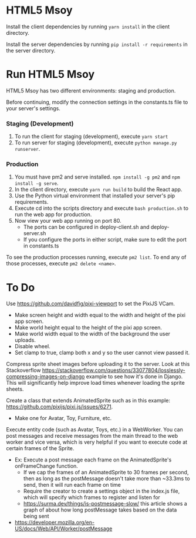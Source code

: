 # HTML5 Msoy
Install the client dependencies by running ```yarn install``` in the client directory.

Install the server dependencies by running ```pip install -r requirements``` in the server directory.
  
# Run HTML5 Msoy
HTML5 Msoy has two different environments: staging and production.

Before continuing, modify the connection settings in the constants.ts file to your server's settings.

### Staging (Development)
1. To run the client for staging (development), execute ```yarn start```
2. To run server for staging (development), execute ```python manage.py runserver```.

### Production
1. You must have pm2 and serve installed. ```npm install -g pm2``` and ```npm install -g serve```.  
2. In the client directory, execute ```yarn run build``` to build the React app.  
3. Use the Python virtual environment that installed your server's pip requirements.  
4. Execute cd into the scripts directory and execute ```bash production.sh``` to run the web app for production.  
5. Now view your web app running on port 80.
    - The ports can be configured in deploy-client.sh and deploy-server.sh
    - If you configure the ports in either script, make sure to edit the port in constants.ts

To see the production processes running, execute ```pm2 list```. To end any of those processes, execute ```pm2 delete <name>```.

# To Do
Use https://github.com/davidfig/pixi-viewport to set the PixiJS VCam.
- Make screen height and width equal to the width and height of the pixi app screen.
- Make world height equal to the height of the pixi app screen.
- Make world width equal to the width of the background the user uploads.
- Disable wheel.
- Set clamp to true, clamp both x and y so the user cannot view passed it.

Compress sprite sheet images before uploading it to the server. Look at this Stackoverflow
https://stackoverflow.com/questions/33077804/losslessly-compressing-images-on-django example
to see how it's done in Django. This will significantly help improve load times whenever loading
the sprite sheets. 

Create a class that extends AnimatedSprite such as in this example: https://github.com/pixijs/pixi.js/issues/6271.
- Make one for Avatar, Toy, Furniture, etc.

Execute entity code (such as Avatar, Toys, etc.) in a WebWorker. You can post messages and receive messages from the main thread to the web worker and vice versa, which
is very helpful if you want to execute code at certain frames of the Sprite.
- Ex: Execute a post message each frame on the AnimatedSprite's onFrameChange function.
  - If we cap the frames of an AnimatedSprite to 30 frames per second, then as long as the postMessage doesn't take more than ~33.3ms to send, then it will run each frame on time
  - Require the creator to create a settings object in the index.js file, which will specify which frames to register and listen for
  - https://surma.dev/things/is-postmessage-slow/ this article shows a graph of about how long postMessage takes based on the data being sent
- https://developer.mozilla.org/en-US/docs/Web/API/Worker/postMessage
